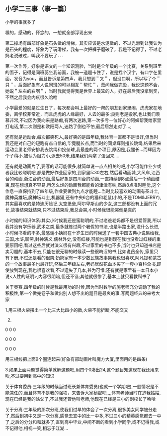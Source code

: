## 小学二三事（事一篇） ##

小学的事就多了

 

糗的，感动的，怀念的，一想就全部浮现出来

 

第二操场有四部好象是石头做的滑梯，其实应该是水泥做的，不过光滑到让我认为是石头的程度，好象为了玩滑梯，我有一次把裤子磨破了，我是不记得了，不过老妈老说破过，叫我不要玩了．．．

 

第一次作弊，好象是语文的一个知识测验，当时是全年级的一个比赛，关系到班里的面子，记得是同班蕊坐我前面，我被一道题卡住了，说是找个汉字，有口字在里面，发音为you，而且告诉是第四声，我只想到＂又＂，但没口啊，所以写了个＂只＂，后面好象有人说同班的可以相互＂帮忙＂，蕊问我做完没，我说这题不会，她说＂左右的右啊＂，当时我就觉得我是世界上最笨的人，好在最后我没拿到奖，不然之后我会内疚很久哈哈

 

小学最爱的就是过生日了，每次都会叫上最好的一帮的朋友到家里闹，虎虎家在地委，离学校非常近，而且虎虎的人缘最好，人去的最多;良则老是搬家,也让我们羡慕非常,不过因为我向来是路痴,有两次迷路,第一次多亏一位好心的阿姨帮我给家里打电话,第二次则是和欧阳两人,迷路了倒也不怕,最后居然走对了...;

 

还有就是运动会,每次都笑死人,最好笑的是四年级,我体育一直都不是很好,但当时我还是对自己的短跑有点自信的,毕竟腿长点,而当时的同桌辉则擅长跳绳,结果后来运动会里老师安排我去跳绳和投垒球,我最差的两个项目,原因是,我腿长...而辉因为个子稍小,被认为阻力小,派去50米,结果我们两拿了蛋回来....

 

还有就是动画片了,要写的话可能很多,就简单说一点点相关的吧,小学可能作业少或者我比较聪明吧,都是做好作业回家的,到家里5:30左右,然后看动画城,大风车,江西台的动画,浙江台的动画,最后好象是四川台的动画,一直持续到8点最后一个动画结束,现在想想真不容易,再怎么烂的动画我都能看的津津有味,然后8点准时睡觉,这个作息一直保持到了四年级,作业要做到九点才能睡...当时比较喜欢的动画有圣斗士,魔神英雄坛,魔神坛斗士,机器猫,还有中央6台的猫和老鼠(小的,不是TOM&JERRY),其实最喜欢的是特迪历险记,太空堡垒,阿尔卑斯山的少女,这三部都没有上面的冗长,故事结束就结束,只不过结束后,我总会哭,小时候我很能哭倒是真的

 

小时候的知识体系:其实小时候我还是蛮聪明的,不过老爸老妈都不是很爱管我,所以我并没有学乐器,武术之类,最多就练过两个暑假的书法,也是半路出家,没什么长进,小时候书看的不多,最感谢小姨妈在十岁生日的时候送了一套中国古典小说集给我,三国,水浒,聊斋,封神演义,儒林外史,没有红楼,可能也是到现在我也没看过红楼的重要原因吧,看过这些后就对演义很有兴趣,不过家里的书也不多,当时也只知道书店是卖习题的,基本不去,只能在很无聊的时候读一些很晦涩的书,比如说岳全传,家里只有下册,不过还是看的很爽;奶奶家有一本少数民族故事集我也很喜欢,阿凡提和蒙古的一个故事最多也最好玩,然后三年级左右,老妈居然花血本买了一套小百科全书,即使放到现在,我也很喜欢看,不过遗失了几本,甚为可惜;还有就是家里有一本日本小说<人性的证明>,内容很阴暗,但还不错;其他就很惨了,基本上就只看教科书了

 

关于奥赛,四年级的时候是我最用功的时候,因为当时数学的施老师充分调动了我的积极性,第一个做完卷子和做出别人想不出的题目是最爽的事,写两题经典的来考大家

1.用三根火柴摆出一个比三大比四小的数,火柴不能折断,不能交叉

2.

0  0  0

   0  0  0

   0  0  0

用三根线把上面9个圈连起来(好象有部动画片叫魔方大厦,里面用的是四条)

3.如果上面两题觉得简单就解这题吧,用四个0凑出24,这个题目知道现在我还用来吹,不过要用到高中的知识

 

关于体育委员:三年级的时候当过班长兼体育委员(也就一个学期吧),一般情况是不能兼任的,而且体育不是我的强项，来告诉大家秘密吧,,,,体育老师当时在追我姑姑,现在已经是我的姑父了,不过我还管他叫老师,他现在已经是三小的副校长了哈哈

 

关于分离:三年级的那次分班,使我们过早的体会了一次分离,很多美女同学被分走了,然后到初中又是一次分离,感觉去宜中的比一中多,不过三小的精英感觉都去一中了,之后的分分和和就多了,直到高中毕业,中间不断的看到小学同学,或不记得我,或不记得他,相视一笑,相忘于江湖...

